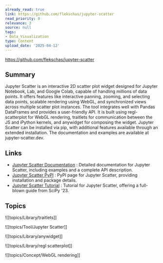 ```yaml
---
already_read: true
link: https://github.com/flekschas/jupyter-scatter
read_priority: 0
relevance: 3
source: null
tags:
- Data_Visualization
type: Content
upload_date: '2025-04-12'
---
```


https://github.com/flekschas/jupyter-scatter
## Summary

Jupyter Scatter is an interactive 2D scatter plot widget designed for Jupyter Notebook, Lab, and Google Colab, capable of handling millions of data points. It offers features like interactive panning, zooming, and selecting data points, scalable rendering using WebGL, and synchronized views across multiple scatter plot instances. The tool integrates well with Pandas DataFrames and provides a user-friendly API. It is built using regl-scatterplot for WebGL rendering, traitlets for communication between the JS and iPython kernels, and anywidget for composing the widget. Jupyter Scatter can be installed via pip, with additional features available through an extended installation. The documentation and examples are available at jupyter-scatter.dev.
## Links

- [Jupyter Scatter Documentation](https://jupyter-scatter.dev) : Detailed documentation for Jupyter Scatter, including examples and a complete API description.
- [Jupyter Scatter PyPI](https://pypi.org/project/jupyter-scatter) : PyPI page for Jupyter Scatter, providing installation and package details.
- [Jupyter Scatter Tutorial](https://github.com/flekschas/jupyter-scatter-tutorial) : Tutorial for Jupyter Scatter, offering a full-blown guide from SciPy '23.

## Topics

![[topics/Library/traitlets]]

![[topics/Tool/Jupyter Scatter]]

![[topics/Library/anywidget]]

![[topics/Library/regl scatterplot]]

![[topics/Concept/WebGL rendering]]